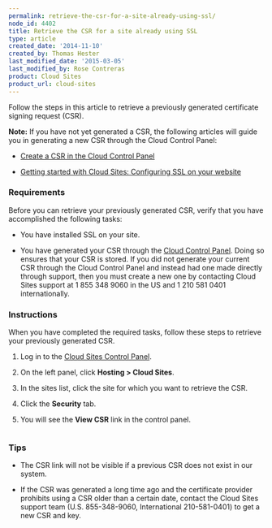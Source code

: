 ```yaml
---
permalink: retrieve-the-csr-for-a-site-already-using-ssl/
node_id: 4402
title: Retrieve the CSR for a site already using SSL
type: article
created_date: '2014-11-10'
created_by: Thomas Hester
last_modified_date: '2015-03-05'
last_modified_by: Rose Contreras
product: Cloud Sites
product_url: cloud-sites
---
```


Follow the steps in this article to retrieve a previously generated certificate signing request (CSR).

**Note:** If you have not yet generated a CSR, the following articles will guide you in generating a new CSR through the Cloud Control Panel:

- [Create a CSR in the Cloud Control Panel](/how-to/create-a-csr-in-the-cloud-control-panel)

- [Getting started with Cloud Sites: Configuring SSL on your website](/how-to/getting-started-with-cloud-sites-configuring-ssl-on-your-websites)

### Requirements

Before you can retrieve your previously generated CSR, verify that you have accomplished the following tasks:

- You have installed SSL on your site.

- You have generated your CSR through the [Cloud Control Panel](https://csrgenerator.rackspace.com/). Doing so ensures that your CSR is stored. If you did not generate your current CSR through the Cloud Control Panel and instead had one made directly through support, then you must create a new one by contacting Cloud Sites support at 1 855 348 9060 in the US and 1 210 581 0401 internationally.

### Instructions

When you have completed the required tasks, follow these steps to retrieve your previously generated CSR.

1.	Log in to the [Cloud Sites Control Panel](https://manage.rackspacecloud.com).

2.	On the left panel, click **Hosting > Cloud Sites**.

3.	In the sites list, click the site for which you want to retrieve the CSR.

4.	Click the **Security** tab.

5.	You will see the **View CSR** link in the control panel.

    <img src="https://8026b2e3760e2433679c-fffceaebb8c6ee053c935e8915a3fbe7.ssl.cf2.rackcdn.com/field/image/view_csr.png" alt="" />

### Tips

- The CSR link will not be visible if a previous CSR does not exist in our system.

- If the CSR was generated a long time ago and the certificate provider prohibits using a CSR older than a certain date, contact the Cloud Sites support team (U.S. 855-348-9060, International 210-581-0401) to get a new CSR and key.
